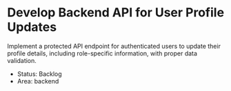 # Develop Backend API for User Profile Updates

Implement a protected API endpoint for authenticated users to update their profile details, including role-specific information, with proper data validation.

- Status: Backlog
- Area: backend